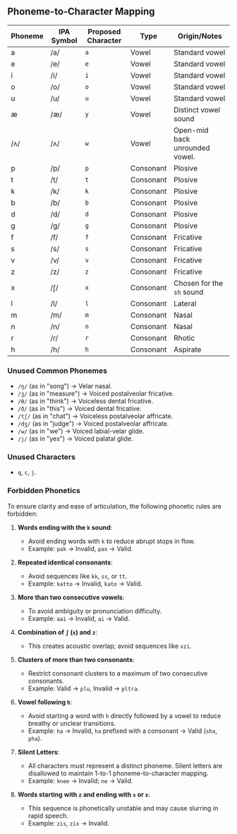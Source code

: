 ## Phoneme-to-Character Mapping

| **Phoneme** | **IPA Symbol** | **Proposed Character** | **Type**    | **Origin/Notes**        |
|-------------|----------------|-------------------------|-------------|--------------------------|
| a           | /a/            | `a`                   | Vowel       | Standard vowel           |
| e           | /e/            | `e`                   | Vowel       | Standard vowel           |
| i           | /i/            | `i`                   | Vowel       | Standard vowel           |
| o           | /o/            | `o`                   | Vowel       | Standard vowel           |
| u           | /u/            | `u`                   | Vowel       | Standard vowel           |
| æ           | /æ/            | `y`                   | Vowel       | Distinct vowel sound     |
| /ʌ/         | /ʌ/            | `w`                   | Vowel       | Open-mid back unrounded vowel. |
| p           | /p/            | `p`                   | Consonant   | Plosive                  |
| t           | /t/            | `t`                   | Consonant   | Plosive                  |
| k           | /k/            | `k`                   | Consonant   | Plosive                  |
| b           | /b/            | `b`                   | Consonant   | Plosive                  |
| d           | /d/            | `d`                   | Consonant   | Plosive                  |
| g           | /g/            | `g`                   | Consonant   | Plosive                  |
| f           | /f/            | `f`                   | Consonant   | Fricative                |
| s           | /s/            | `s`                   | Consonant   | Fricative                |
| v           | /v/            | `v`                   | Consonant   | Fricative                |
| z           | /z/            | `z`                   | Consonant   | Fricative                |
| x           | /ʃ/            | `x`                   | Consonant   | Chosen for the `sh` sound |
| l           | /l/            | `l`                   | Consonant   | Lateral                  |
| m           | /m/            | `m`                   | Consonant   | Nasal                    |
| n           | /n/            | `n`                   | Consonant   | Nasal                    |
| r           | /r/            | `r`                   | Consonant   | Rhotic                   |
| h           | /h/            | `h`                   | Consonant   | Aspirate                 |

### Unused Common Phonemes
- `/ŋ/` (as in "song") → Velar nasal.
- `/ʒ/` (as in "measure") → Voiced postalveolar fricative.
- `/θ/` (as in "think") → Voiceless dental fricative.
- `/ð/` (as in "this") → Voiced dental fricative.
- `/tʃ/` (as in "chat") → Voiceless postalveolar affricate.
- `/dʒ/` (as in "judge") → Voiced postalveolar affricate.
- `/w/` (as in "we") → Voiced labial-velar glide.
- `/j/` (as in "yes") → Voiced palatal glide.

### Unused Characters
- `q`, `c`, `j`.

### Forbidden Phonetics

To ensure clarity and ease of articulation, the following phonetic rules are forbidden:

1. **Words ending with the `k` sound**:
    - Avoid ending words with `k` to reduce abrupt stops in flow.
    - Example: `pak` → Invalid, `pax` → Valid.

2. **Repeated identical consonants**:
    - Avoid sequences like `kk`, `ss`, or `tt`.
    - Example: `katto` → Invalid, `kato` → Valid.

3. **More than two consecutive vowels**:
    - To avoid ambiguity or pronunciation difficulty.
    - Example: `aai` → Invalid, `ai` → Valid.

4. **Combination of `ʃ` (`x`) and `z`**:
    - This creates acoustic overlap; avoid sequences like `xzi`.

5. **Clusters of more than two consonants**:
    - Restrict consonant clusters to a maximum of two consecutive consonants.
    - Example: Valid → `plu`, Invalid → `pltra`.

6. **Vowel following `h`**:
    - Avoid starting a word with `h` directly followed by a vowel to reduce breathy or unclear transitions.
    - Example: `ha` → Invalid, `ha` prefixed with a consonant → Valid (`sha`, `pha`).

7. **Silent Letters**:
    - All characters must represent a distinct phoneme. Silent letters are disallowed to maintain 1-to-1 phoneme-to-character mapping.
    - Example: `knee` → Invalid; `ne` → Valid.

8. **Words starting with `z` and ending with `s` or `x`**:
    - This sequence is phonetically unstable and may cause slurring in rapid speech.
    - Example: `zis`, `zix` → Invalid.
